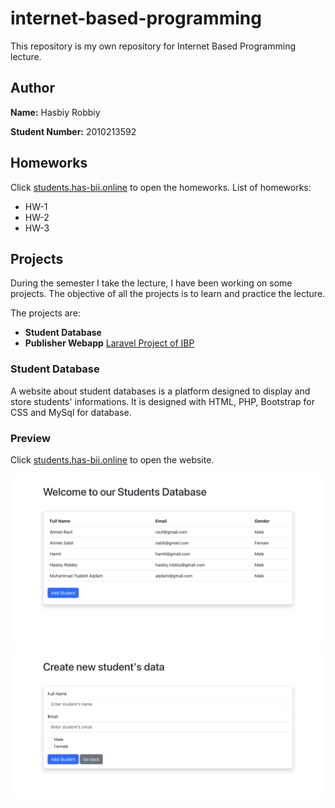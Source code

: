 # internet-based-programming
This repository is my own repository for Internet Based Programming lecture.

## Author
**Name:** Hasbiy Robbiy

**Student Number:** 2010213592

## Homeworks
Click [students.has-bii.online](http://students.has-bii.online:2525/) to open the homeworks.
List of homeworks:
- HW-1
- HW-2
- HW-3

## Projects
During the semester I take the lecture, I have been working on some projects. The objective of all the projects is to learn and practice the lecture.

The projects are:
- **Student Database**
- **Publisher Webapp** [Laravel Project of IBP](https://github.com/has-bii/publisher-webapp)
  
 ### Student Database
 A website about student databases is a platform designed to display and store students' informations.
 It is designed with HTML, PHP, Bootstrap for CSS and MySql for database.
 
 ### Preview
 
 Click [students.has-bii.online](http://students.has-bii.online:2505/) to open the website.

![My Image](img/IMG_0173.jpeg)
![My Image](img/IMG_0174.jpeg)
